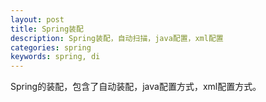 ```yaml
---
layout: post
title: Spring装配
description: Spring装配，自动扫描，java配置，xml配置
categories: spring
keywords: spring, di
---
```

Spring的装配，包含了自动装配，java配置方式，xml配置方式。

